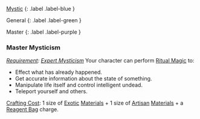 
[Mystic](Game/Mystic)
{: .label .label-blue }

General
{: .label .label-green }

Master
{: .label .label-purple }
### Master Mysticism

_[Requirement](Core/Terminology#Requirement): [Expert Mysticism](#Expert%20Mysticism)_
Your character can perform [Ritual Magic](Magic#Ritual%20Magic) to:

- Effect what has already happened.
- Get accurate information about the state of something.
- Manipulate life itself and control intelligent undead.
- Teleport yourself and others.

[Crafting Cost](Core/Terminology#Crafting%20Cost): 1 size of [Exotic](Materials#Exotic) [Materials](Materials) + 1 size of [Artisan](Materials#Artisan) [Materials](Materials) + a [Reagent Bag](Game/Example-Gear.md#Reagent%20Bag) charge.